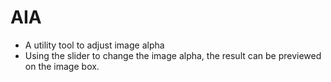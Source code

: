 # AIA
* A utility tool to adjust image alpha
* Using the slider to change the image alpha, the result can be previewed on the image box.
